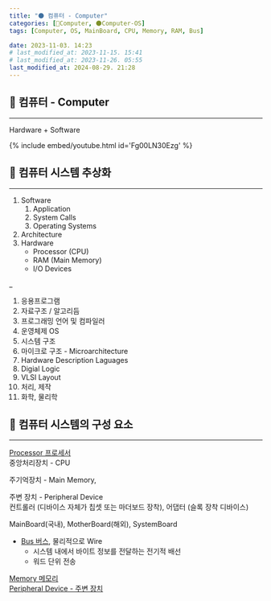 ```yaml
---
title: "🌑 컴퓨터 - Computer"
categories: [💫Computer, 🌑Computer-OS]
tags: [Computer, OS, MainBoard, CPU, Memory, RAM, Bus]

date: 2023-11-03. 14:23
# last_modified_at: 2023-11-15. 15:41
# last_modified_at: 2023-11-26. 05:55
last_modified_at: 2024-08-29. 21:28
---
```


## 💫 컴퓨터 - Computer

---

Hardware + Software  

{% include embed/youtube.html id='Fg00LN30Ezg' %}

## 💫 컴퓨터 시스템 추상화

---

1. Software
   1. Application
   2. System Calls
   3. Operating Systems
2. Architecture
3. Hardware
   - Processor (CPU)
   - RAM (Main Memory)
   - I/O Devices

_

1. 응용프로그램
2. 자료구조 / 알고리듬
3. 프로그래밍 언어 및 컴파일러
4. 운영체제 OS
5. 시스템 구조
6. 마이크로 구조 - Microarchitecture
7. Hardware Description Laguages
8. Digial Logic
9. VLSI Layout
10. 처리, 제작
11. 화학, 물리학

## 💫 컴퓨터 시스템의 구성 요소

---

[Processor 프로세서](/posts/Process-Processor/)  
중앙처리장치 - CPU  

주기억장치 - Main Memory,  

주변 장치 - Peripheral Device  
컨트롤러 (디바이스 자체가 칩셋 또는 마더보드 장착), 어댑터 (슬록 장착 디바이스)  

MainBoard(국내), MotherBoard(해외), SystemBoard  

- [Bus 버스](/posts/Bus/), 물리적으로 Wire  
  - 시스템 내에서 바이트 정보를 전달하는 전기적 배선  
  - 워드 단위 전송  

[Memory 메모리](/posts/Memory/)  
[Peripheral Device - 주변 장치](/posts/IO/)  
